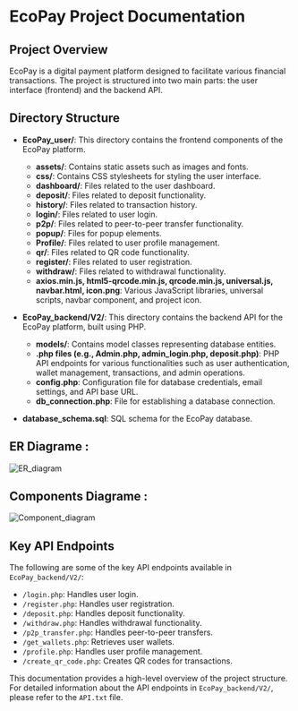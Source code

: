 # EcoPay Project Documentation

## Project Overview

EcoPay is a digital payment platform designed to facilitate various financial transactions. The project is structured into two main parts: the user interface (frontend) and the backend API.

## Directory Structure

- **EcoPay_user/**: This directory contains the frontend components of the EcoPay platform.
    - **assets/**:  Contains static assets such as images and fonts.
    - **css/**: Contains CSS stylesheets for styling the user interface.
    - **dashboard/**: Files related to the user dashboard.
    - **deposit/**: Files related to deposit functionality.
    - **history/**: Files related to transaction history.
    - **login/**: Files related to user login.
    - **p2p/**: Files related to peer-to-peer transfer functionality.
    - **popup/**: Files for popup elements.
    - **Profile/**: Files related to user profile management.
    - **qr/**: Files related to QR code functionality.
    - **register/**: Files related to user registration.
    - **withdraw/**: Files related to withdrawal functionality.
    - **axios.min.js, html5-qrcode.min.js, qrcode.min.js, universal.js, navbar.html, icon.png**:  Various JavaScript libraries, universal scripts, navbar component, and project icon.

- **EcoPay_backend/V2/**: This directory contains the backend API for the EcoPay platform, built using PHP.
    - **models/**: Contains model classes representing database entities.
    - **.php files (e.g., Admin.php, admin_login.php, deposit.php)**:  PHP API endpoints for various functionalities such as user authentication, wallet management, transactions, and admin operations.
    - **config.php**: Configuration file for database credentials, email settings, and API base URL.
    - **db_connection.php**:  File for establishing a database connection.
- **database_schema.sql**: SQL schema for the EcoPay database.
## ER Diagrame :

![ER_diagram](https://github.com/user-attachments/assets/4baad7e4-7316-4c9d-a28c-d43420b54aea)

## Components Diagrame :
![Component_diagram](https://github.com/user-attachments/assets/ad17600b-b79c-4d88-a640-b709ae4c4949)


## Key API Endpoints

The following are some of the key API endpoints available in `EcoPay_backend/V2/`:

-   `/login.php`: Handles user login.
-   `/register.php`: Handles user registration.
-   `/deposit.php`: Handles deposit functionality.
-   `/withdraw.php`: Handles withdrawal functionality.
-   `/p2p_transfer.php`: Handles peer-to-peer transfers.
-   `/get_wallets.php`: Retrieves user wallets.
-   `/profile.php`: Handles user profile management.
-   `/create_qr_code.php`: Creates QR codes for transactions.

This documentation provides a high-level overview of the project structure. For detailed information about the API endpoints in `EcoPay_backend/V2/`, please refer to the `API.txt` file.

